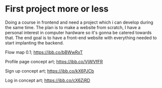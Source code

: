 # First project more or less
Doing a course in frontend and need a project which i can develop during the same time. The plan is to make a website from scratch, I have a personal  interest in computer hardware so it's gonna be catered towards that. The end goal is to have a front-end website with everything needed to start implanting the backend.

Flow map 0.1; https://ibb.co/bBWwRxT

Profile page concept art; https://ibb.co/VjWVfFR

Sign up concept art; https://ibb.co/kX6PJCb

Log in concept art; https://ibb.co/cX6ZjRD
